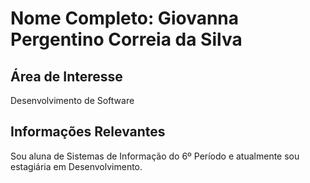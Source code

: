 # Nome Completo: Giovanna Pergentino Correia da Silva

## Área de Interesse
Desenvolvimento de Software

## Informações Relevantes
Sou aluna de Sistemas de Informação do 6º Período e atualmente sou estagiária em Desenvolvimento.
